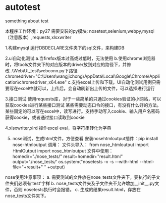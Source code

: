 # autotest
something about test

本程序工作环境：py27
需要安装的py模块: nosetest,selenium,webpy,mysql（注意版本）,requests,xlsxwriter

1.构建mysql
  运行DBDECLARE文件夹下的sql文件，来构建DB

2.ui自动化测试
  a.当firefox版本过高或过低时，无法使用
  b.使用chrome浏览器时，将tools文件夹下的对应版本的driver放到对应的路径下，并修改..\Web\UI_test\webconn.py下路径
    chromedriver="C:\Users\wangjichong\AppData\Local\Google\Chrome\Application\chromedriver_x64.exe"
  c.支持excel上传和下载，UI自动化测试用例只需要写在excel中就可以，上传后，会自动刷新出上传的文件，可以选择进行运行

3.接口测试
  使用requests库，对于一些简单的只通过cookies验证的小网站，可以获取cookies进行某些接口测试
  某些需要动态口令的接口，有没有什么好的方法。
  某些固定的可以写在excel中，读写进行。支持手动写入cookie、输入用户名密码获得cookie，或者通过接口读取到cookie
  
4.xlsxwriter,xlrd
  操作excel
  eval，将字符串转化为字典
  
5. nose测试，生成html文件，方便查看
  安装nosehtmloutput插件：pip install nose-htmloutput
  调用：
文件头导入：
  from nose_htmloutput import HtmlOutput
  import nose_htmloutput
文件中使用：
	homedir="./nose_tests/"
	result=homedir+"result.html"
	output='./nose_tests/'
	os.system("nosetests -v -s --with-html --html-file="+result+" " +output)

  nose使用注意事项：
  a. 需要测试的文件放在nose_tests文件夹下，要执行的子文件夹们必须有‘test'字样
  b. nose_tests文件夹及子文件夹不允许增加__init__.py文件，否则 nosetests执行时会报错。
  c. 生成的结果result.html，存放在nose_tests文件夹下。

